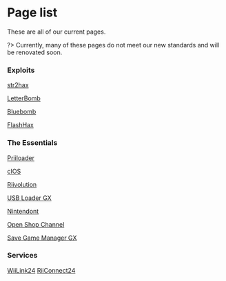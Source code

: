 # Page list

These are all of our current pages.

?> Currently, many of these pages do not meet our new standards and will be renovated soon. 

### Exploits
[str2hax](/str2hax)

[LetterBomb](/letterbomb)

[Bluebomb](/bluebomb)

[FlashHax](/flashhax)

### The Essentials
[Priiloader](/priiloader)

[cIOS](/cIOS)

[Riivolution](/riivolution)

[USB Loader GX](/ULGX)

[Nintendont](/nintendont)

[Open Shop Channel](/osc)

[Save Game Manager GX](/sgmgx)

### Services
[WiiLink24](/wiilink)
[RiiConnect24](/rc24)
